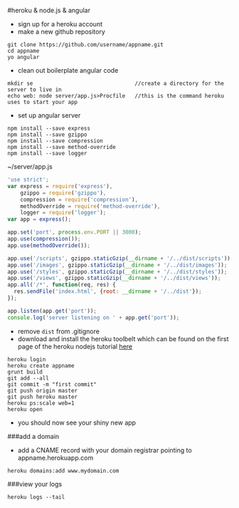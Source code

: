 #heroku & node.js & angular

* sign up for a heroku account
* make a new github repository

```dos
git clone https://github.com/username/appname.git
cd appname
yo angular

```

* clean out boilerplate angular code

```dos
mkdir se                                //create a directory for the server to live in
echo web: node server/app.js>Procfile   //this is the command heroku uses to start your app
```
* set up angular server

```dos
npm install --save express
npm install --save gzippo
npm install --save compression
npm install --save method-override
npm install --save logger
```
~/server/app.js
```javascript
'use strict';
var express = require('express'),
    gzippo = require('gzippo'),
    compression = require('compression'),
    methodOverride = require('method-override'),
    logger = require('logger');
var app = express();

app.set('port', process.env.PORT || 3000);
app.use(compression());
app.use(methodOverride());

app.use('/scripts', gzippo.staticGzip(__dirname + '/../dist/scripts'));
app.use('/images', gzippo.staticGzip(__dirname + '/../dist/images'));
app.use('/styles', gzippo.staticGzip(__dirname + '/../dist/styles'));
app.use('/views', gzippo.staticGzip(__dirname + '/../dist/views'));
app.all('/*', function(req, res) {
  res.sendFile('index.html', {root: __dirname + '/../dist'});
});  

app.listen(app.get('port'));
console.log('server listening on ' + app.get('port'));
```
* remove `dist` from .gitignore
* download and install the heroku toolbelt which can be found on the first page of the heroku nodejs tutorial [here](https://devcenter.heroku.com/articles/getting-started-with-nodejs#set-up)

```dos
heroku login
heroku create appname
grunt build
git add --all
git commit -m "first commit"
git push origin master
git push heroku master
heroku ps:scale web=1
heroku open
```
* you should now see your shiny new app

###add a domain
* add a CNAME record with your domain registrar pointing to appname.herokuapp.com
```dos
heroku domains:add www.mydomain.com
```

###view your logs
```dos
heroku logs --tail
```